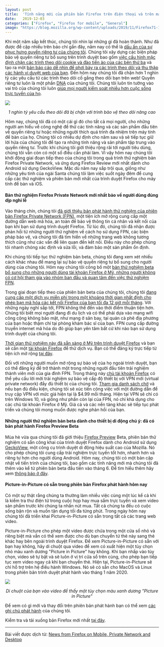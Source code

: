 ```yaml
---
layout: post
title:  'Tính năng mới của phiên bản Firefox trên điện thoại và trên máy tính, và Firefox Private Network'
date:   2019-12-03
categories: ["Firefox", "Firefox for mobile", "General"]
image: "https://blog.mozilla.org/wp-content/uploads/2019/11/Firefox71-1-trillion-B.jpg"
---
```


Khi một năm sắp kết thúc, chúng tôi nhìn lại những gì đã hoàn thành. Như đã được đề cập nhiều trên báo chí gần đây, năm nay có thể là [dấu ấn của sự phục hưng quyền riêng tư của chúng tôi](https://www.fastcompany.com/90428050/firefox-at-15-its-rise-fall-and-privacy-first-renaissance). Chúng tôi xây dựng các biện pháp bảo vệ quyền riêng tư bổ sung trên trình duyệt bao gồm [việc cấu hình mặc định chặn các trình theo dõi cookie và đào tiền ảo của các bên thứ ba](https://blog.mozilla.org/blog/2019/09/03/todays-firefox-blocks-third-party-tracking-cookies-and-cryptomining-by-default/) và tạo ra một [bản báo cáo dễ nhìn để phơi bày ra các trình theo dõi và thu thập các hành vi duyệt web của bạn](https://blog.mozilla.org/blog/2019/10/22/latest-firefox-brings-privacy-protections-front-and-center-letting-you-track-the-trackers/). Đến hôm nay chúng tôi đã chặn hơn 1 nghìn tỷ các yêu cầu từ các trình theo dõi cố gắng theo dõi bạn trên web! Quyền riêng tư luôn là một phần [DNA](https://www.mozilla.org/about/manifesto/) của chúng tôi. Chúng tôi luôn tin tưởng vào vai trò của chúng tôi luôn [giúp mọi người kiểm soát nhiều hơn cuộc sống trực tuyến của họ](https://blog.mozilla.org/blog/2019/06/04/the-web-the-world-needs-can-be-ours-again-if-we-want-it/).

<img src="https://ffp4g1ylyit3jdyti1hqcvtb-wpengine.netdna-ssl.com/wp-content/uploads/2019/11/tracker-graph_EN1.gif">
<br/>
<p style="text-align:center;"><i>1 nghìn tỷ yêu cầu theo dõi đã bị chặn với trình bảo vệ theo dõi nâng cao</i></p>

Hôm nay, chúng tôi đã có một cái gì đó cho tất cả mọi người, cho những người am hiểu về công nghệ để thử các tính năng và các sản phẩm đầu tiên về quyền riêng tư hoặc những người thích quá trình đa nhiệm trên máy tính để bàn của họ. Chúng tôi có nhiều dự định cho năm sau và sẽ tiếp tục giữ lời hứa của chúng tôi để tạo ra những tính năng và sản phẩm tập trung vào quyền riêng tư. Trước khi chúng tôi giới thiệu rộng rãi tới người tiêu dùng, chúng tôi vẫn còn có một số điều cần phải làm. Vì vậy hôm nay chúng tôi khởi động giai đoạn tiếp theo của chúng tôi trong quá trình thử nghiệm bản Firefox Private Network, và ứng dụng Firefox Review mới nhất dành cho Android sử dụng GeckoView. Mặc dù năm nay sắp trôi qua, giống như những yêu tinh của ngài Santa chúng tôi làm việc suốt ngày đêm để cung cấp các thử nghiệm và phiên bản mới nhất của trình duyệt Firefox cho máy tính để bàn và iOS.

#### Bản thử nghiệm Firefox Private Network mới nhất bảo về người dùng đúng dịp nghỉ lễ

Vào tháng chín, chúng tôi [đã giới thiệu bản phát hành thử nghiệm của phiên bản Firefox Private Network (FPN)](https://blog.mozilla.org/blog/2019/09/10/firefoxs-test-pilot-program-returns-with-firefox-private-network-beta/), một tiện ích mở rộng cung cấp một đường dẫn web mã hóa, an toàn để bảo vệ thông tin cá nhân và kết nối của bạn khi bạn sử dụng trình duyệt Firefox. Từ lúc đó, chúng tôi đã nhận được phản hồi từ những người thử nghiệm về cách họ sử dụng FPN, các biện pháp bảo vệ, và chúng tôi đã tìm hiển về những trang web không tương thích cũng như các vấn đề liên quan đến kết nối. Điều này cho phép chúng tôi nhanh chóng xác định và sửa lỗi, và đảm bảo một sản phẩm ổn định.

Khi chúng tôi tiếp tục thử nghiệm bản beta, chúng tôi đang xem xét nhiều cách khác nhau để mang lại sự bảo vệ quyền riêng tư bổ sung cho người dùng của chúng tôi. Hôm nay chúng tôi công bố một [bản thử nghiệm beta bổ sung cho những người dùng tài khoản Firefox ở Mỹ, những người không có cơ hội tham gia vào nhóm ban đầu và quan tâm đến việc thử nghiệm FPN](http://fpn.firefox.com/).

Trong giai đoạn tiếp theo của phiên bản beta của chúng tôi, chúng tôi [đang cung cấp một dịch vụ miễn phí trong một khoảng thời gian nhất định cho phép bạn mã hóa các kết nối Firefox của bạn tối đa 12 giờ mỗi tháng](https://fpn.firefox.com/vpn?utm_medium=referral&utm_source=blog.mozilla.org&utm_campaign=fx-71). Với những ngày nghỉ sắp tới, FPN không thể đến vào thời điểm thuận tiện hơn. Chúng tôi biết mọi người đang đi du lịch và có thể phải dựa vào mạng wifi công cộng không bảo mật, như mạng ở sân bay, tại quán cà phê địa phương của bạn hoặc thậm chí tại phòng khám bác sĩ của bạn. FPN cung cấp đường truyền internet mã hóa do đó giúp bạn yên tâm bất cứ khi nào bạn sử dụng trình duyệt của chúng tôi.

[Thời gian thử nghiệm này đã sẵn sàng ở Mỹ trên trình duyệt Firefox](https://fpn.firefox.com/vpn?utm_medium=referral&utm_source=blog.mozilla.org&utm_campaign=fx-71) và bạn sẽ cần một [tài khoản Firefox](https://www.mozilla.org/en-US/firefox/accounts/) để thử dịch vụ. Bạn có thể đăng ký trực tiếp từ tiện ích mở rộng [tại đây](http://fpn.firefox.com/).

Đối với những người muốn mở rộng sự bảo vệ của họ ngoài trình duyệt, bạn có thể đăng ký để trở thành một trong những người đầu tiên trải nghiệm thành viên mới của gia đình FPN. Trong tháng này [chủ tài khoản Firefox](https://www.mozilla.org/firefox/accounts/) có thể yêu cầu lời mời trải nghiệm sự bảo vệ cấp độ thiết bị với VPN mới (virtual private network) đầy đủ thiết bị của chúng tôi. [Tham gia danh sách chờ](https://fpn.firefox.com/vpn?utm_medium=referral&utm_source=blog.mozilla.org&utm_campaign=fx-71) và nếu bạn đủ điều kiện, chúng tôi sẽ xúc tiến công việc với một đường dẫn để truy cập VPN với mức giá hiện tại là $4.99 mỗi tháng. Hiện tại VPN sẽ chỉ có trên Windows 10, và giống như phần còn lại của FPN, nó chỉ khả dụng cho các chủ tài khoản Firefox ở Mỹ. Giá cả và các nền tảng khác sẽ tiếp tục phát triển và chúng tôi mong muốn được nghe phản hồi của bạn.

#### Những người thử nghiệm bản beta dành cho thiết bị di động chú ý: đã có bản phát hành Firefox Preview Beta

Mùa hè vừa qua chúng tôi đã giới thiệu [Firefox Preview](https://blog.mozilla.org/futurereleases/2019/06/27/reinventing-firefox-for-android-a-preview/) Beta, phiên bản thử nghiệm có sẵn công khai của trình duyệt Firefox dành cho Android sử dụng [GeckoView](https://hacks.mozilla.org/2019/06/geckoview-in-2019/), một công cụ trình duyệt di động hiệu suất cao của Mozilla. Nó cho phép chúng tôi cung cấp trải nghiệm trực tuyến tốt hơn, nhanh hơn và riêng tư hơn cho người dùng Android. Hôm nay, chúng tôi có một bản cập nhật về tiến trình của chúng tôi, bao gồm các tính năng mới mà chúng tôi đã thêm vào kể từ phiên bản beta đầu tiên vào tháng 6. Để tìm hiểu thêm hãy xem [thông báo ở đây](https://blog.mozilla.org/futurereleases/2019/12/03/firefox-preview-beta-reaches-another-milestone).

#### Picture-in-Picture có sẵn trong phiên bản Firefox phát hành hôm nay

Có một sự thật rằng chúng ta thường làm nhiều việc cùng một lúc kể cả khi là kiểm tra thư điện tử trong cuộc họp hay mua sắm trực tuyến và xem video sản phẩm trước khi chúng ta nhấn nút mua. Tất cả chúng ta đều có cuộc sống bận rộn và muốn tận dụng tối đa từng phút. Trong ngày hôm nay chúng tôi đã triển khai Picture-in-Picture có sẵn trong tất cả các trang web video.

Picture-in-Picture cho phép một video được chứa trong một cửa sổ nhỏ và riêng biệt mà vẫn có thể xem được cho dù bạn chuyển từ thẻ này sang thẻ khác hay bên ngoài trình duyệt Firefox. Để xem Picture-in-Picture có sẵn với bạn hay không, hãy di chuột qua video để xem có xuất hiện một tùy chọn nhỏ màu xanh dương "Picture in Picture" hay không. Khi bạn nhấp vào tùy chọn, video sẽ tự bật và sẽ luôn ở vị trí cửa sổ trên cùng, cho phép bạn tiếp tục xem video ngay cả khi bạn chuyển thẻ. Hiện tại, Picture-in-Picture sẽ chỉ hỗ trợ trên hệ điều hành Windows. Nó sẽ có sẵn cho MacOS và Linux trong phiên bản trình duyệt phát hành vào tháng 1 năm 2020.

<img src="https://blog.mozilla.org/wp-content/uploads/2019/11/en-768x323.png">
<br/>
<p style="text-align:center;"><i>Di chuột của bạn vào video để thấy một tùy chọn màu xanh dương "Picture in Picture"</i></p>


Để xem có gì mới và thay đổi trên phiên bản phát hành bạn có thể xem [các ghi chú phát hành](https://www.mozilla.org/firefox/71.0/releasenotes/) của chúng tôi.

Kiểm tra và tải xuống bản Firefox mới nhất [tại đây](http://mozilla.org/firefox/new).

----

Bài viết được dịch từ: [News from Firefox on Mobile, Private Network and Desktop](https://blog.mozilla.org/blog/2019/12/03/news-from-firefox-on-mobile-private-network-and-desktop/)